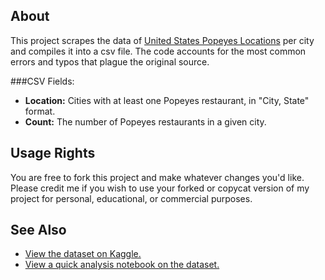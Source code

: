 ## About
This project scrapes the data of [United States Popeyes Locations](https://locations.popeyes.com/index.html) per city and compiles it into a csv file. The code accounts for the most common errors and typos that plague the original source.

###CSV Fields:
* **Location:** Cities with at least one Popeyes restaurant, in "City, State" format.
* **Count:** The number of Popeyes restaurants in a given city.

## Usage Rights
You are free to fork this project and make whatever changes you'd like. Please credit me if you wish to use your forked or copycat version of my project for personal, educational, or commercial purposes.

## See Also
* [View the dataset on Kaggle.](https://www.kaggle.com/datasets/jenniferpero/popeyes-locations)
* [View a quick analysis notebook on the dataset.](https://www.kaggle.com/code/jenniferpero/us-popeyes-locations-exploratory-data-analysis)